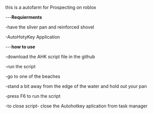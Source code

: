 this is a autofarm for Prospecting on roblox 





---**Requierments**


-have the sliver pan and reinforced shovel

-AutoHotyKey Application





---**how to use**

-download the AHK script file in the github

-run the script

-go to one of the beaches 

-stand a bit away from the edge of the water and hold out your pan

-press F6 to run the script 

-to close script- close the Autohotkey aplication from task manager
